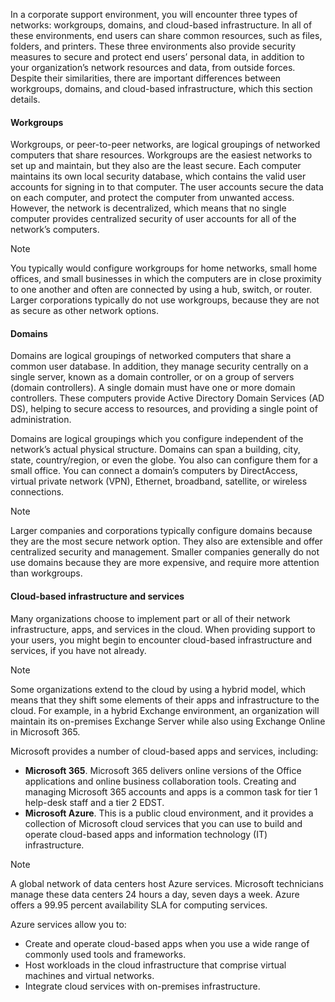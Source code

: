 In a corporate support environment, you will encounter three types of networks: workgroups, domains, and cloud-based infrastructure. In all of these environments, end users can share common resources, such as files, folders, and printers. These three environments also provide security measures to secure and protect end users’ personal data, in addition to your organization’s network resources and data, from outside forces. Despite their similarities, there are important differences between workgroups, domains, and cloud-based infrastructure, which this section details.

#### Workgroups

Workgroups, or peer-to-peer networks, are logical groupings of networked computers that share resources. Workgroups are the easiest networks to set up and maintain, but they also are the least secure. Each computer maintains its own local security database, which contains the valid user accounts for signing in to that computer. The user accounts secure the data on each computer, and protect the computer from unwanted access. However, the network is decentralized, which means that no single computer provides centralized security of user accounts for all of the network’s computers.

> [!NOTE]
> You typically would configure workgroups for home networks, small home offices, and small businesses in which the computers are in close proximity to one another and often are connected by using a hub, switch, or router. Larger corporations typically do not use workgroups, because they are not as secure as other network options.

#### Domains

Domains are logical groupings of networked computers that share a common user database. In addition, they manage security centrally on a single server, known as a domain controller, or on a group of servers (domain controllers). A single domain must have one or more domain controllers. These computers provide Active Directory Domain Services (AD DS), helping to secure access to resources, and providing a single point of administration.

Domains are logical groupings which you configure independent of the network’s actual physical structure. Domains can span a building, city, state, country/region, or even the globe. You also can configure them for a small office. You can connect a domain’s computers by DirectAccess, virtual private network (VPN), Ethernet, broadband, satellite, or wireless connections.

> [!NOTE]
> Larger companies and corporations typically configure domains because they are the most secure network option. They also are extensible and offer centralized security and management. Smaller companies generally do not use domains because they are more expensive, and require more attention than workgroups.

#### Cloud-based infrastructure and services

Many organizations choose to implement part or all of their network infrastructure, apps, and services in the cloud. When providing support to your users, you might begin to encounter cloud-based infrastructure and services, if you have not already.

> [!NOTE]
> Some organizations extend to the cloud by using a hybrid model, which means that they shift some elements of their apps and infrastructure to the cloud. For example, in a hybrid Exchange environment, an organization will maintain its on-premises Exchange Server while also using Exchange Online in Microsoft 365.

Microsoft provides a number of cloud-based apps and services, including:

 -  **Microsoft 365**. Microsoft 365 delivers online versions of the Office applications and online business collaboration tools. Creating and managing Microsoft 365 accounts and apps is a common task for tier 1 help-desk staff and a tier 2 EDST.
 -  **Microsoft Azure**. This is a public cloud environment, and it provides a collection of Microsoft cloud services that you can use to build and operate cloud-based apps and information technology (IT) infrastructure.

> [!NOTE]
> A global network of data centers host Azure services. Microsoft technicians manage these data centers 24 hours a day, seven days a week. Azure offers a 99.95 percent availability SLA for computing services.

Azure services allow you to:

 -  Create and operate cloud-based apps when you use a wide range of commonly used tools and frameworks.
 -  Host workloads in the cloud infrastructure that comprise virtual machines and virtual networks.
 -  Integrate cloud services with on-premises infrastructure.
